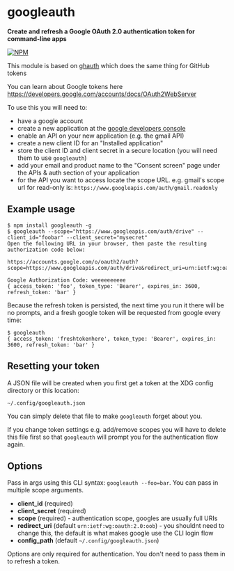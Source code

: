 # googleauth

**Create and refresh a Google OAuth 2.0 authentication token for command-line apps**

[![NPM](https://nodei.co/npm/googleauth.png?mini=true)](https://nodei.co/npm/googleauth/)

This module is based on [ghauth](https://github.com/rvagg/ghauth) which does the same thing for GitHub tokens

You can learn about Google tokens here https://developers.google.com/accounts/docs/OAuth2WebServer

To use this you will need to:

- have a google account
- create a new application at the [google developers console](https://console.developers.google.com/project)
- enable an API on your new application (e.g. the gmail API)
- create a new client ID for an "Installed application"
- store the client ID and client secret in a secure location (you will need them to use `googleauth`)
- add your email and product name to the "Consent screen" page under the APIs & auth section of your application
- for the API you want to access locate the scope URL. e.g. gmail's scope url for read-only is: `https://www.googleapis.com/auth/gmail.readonly`

## Example usage

```
$ npm install googleauth -g
$ googleauth --scope="https://www.googleapis.com/auth/drive" --client_id="foobar" --client_secret="mysecret"
Open the following URL in your browser, then paste the resulting authorization code below:

https://accounts.google.com/o/oauth2/auth?scope=https://www.googleapis.com/auth/drive&redirect_uri=urn:ietf:wg:oauth:2.0:oob&response_type=code&client_id=foobar

Google Authorization Code: weeeeeeeeee
{ access_token: 'foo', token_type: 'Bearer', expires_in: 3600, refresh_token: 'bar' }
```

Because the refresh token is persisted, the next time you run it there will be no prompts, and a fresh google token will be requested from google every time:

```
$ googleauth
{ access_token: 'freshtokenhere', token_type: 'Bearer', expires_in: 3600, refresh_token: 'bar' }
```

## Resetting your token

A JSON file will be created when you first get a token at the XDG config directory or this location:

```
~/.config/googleauth.json
```

You can simply delete that file to make `googleauth` forget about you.

If you change token settings e.g. add/remove scopes you will have to delete this file first so that `googleauth` will prompt you for the authentication flow again.

## Options

Pass in args using this CLI syntax: `googleauth --foo=bar`. You can pass in multiple scope arguments.

- **client_id** (required)
- **client_secret** (required)
- **scope** (required) - authentication scope, googles are usually full URIs
- **redirect_uri** (default `urn:ietf:wg:oauth:2.0:oob`) - you shouldnt need to change this, the default is what makes google use the CLI login flow
- **config_path** (default `~/.config/googleauth.json`)

Options are only required for authentication. You don't need to pass them in to refresh a token.
